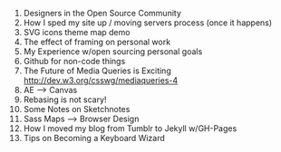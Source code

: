 1. Designers in the Open Source Community
2. How I sped my site up / moving servers process (once it happens)
3. SVG icons theme map demo
4. The effect of framing on personal work
5. My Experience w/open sourcing personal goals
6. Github for non-code things
7. The Future of Media Queries is Exciting http://dev.w3.org/csswg/mediaqueries-4
8. AE --> Canvas
9. Rebasing is not scary!
10. Some Notes on Sketchnotes
11. Sass Maps --> Browser Design
12. How I moved my blog from Tumblr to Jekyll w/GH-Pages
13. Tips on Becoming a Keyboard Wizard